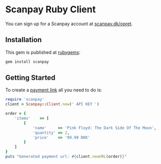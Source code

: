 # Scanpay Ruby Client

You can sign up for a Scanpay account at [scanpay.dk/opret](https://scanpay.dk/opret).

## Installation

This gem is published at [rubygems](https://rubygems.org/gems/scanpay):

```bash
gem install scanpay
```

## Getting Started

To create a [payment link](https://docs.scanpay.dk/payment-link) all you need to do is:

```ruby
require 'scanpay'
client = Scanpay::Client.new(' API KEY ')

order = {
    'items'    => [
        {
            'name'     => 'Pink Floyd: The Dark Side Of The Moon',
            'quantity' => 2,
            'price'    => '99.99 DKK'
        }
    ]
}
puts "Generated payment url: #{client.newURL(order)}"
```